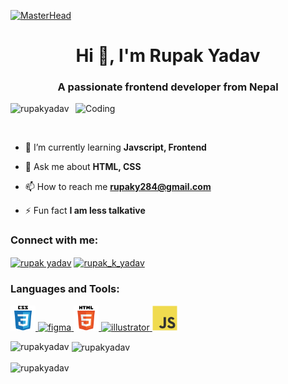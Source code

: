[![MasterHead](https://miro.medium.com/max/1838/1*vJjJ3Mdok6Rvxx85IIRqBQ.gif)](https://rishavchanda.io)
<h1 align="center">Hi 👋, I'm Rupak Yadav</h1>
<h3 align="center">A passionate frontend developer from Nepal</h3>
<img align="right" alt="Coding" width="400" src="https://miro.medium.com/max/1680/1*sAYumlQq-rsEYnCWJ0C61Q.gif">

<p align="left"> <img src="https://komarev.com/ghpvc/?username=rupakyadav&label=Profile%20views&color=0e75b6&style=flat" alt="rupakyadav" /> </p>

<p align="left"> <a href="https://twitter.com/" target="blank"><img src="https://img.shields.io/twitter/follow/?logo=twitter&style=for-the-badge" alt="" /></a> </p>

- 🌱 I’m currently learning **Javscript, Frontend**

- 💬 Ask me about **HTML, CSS**

- 📫 How to reach me **rupaky284@gmail.com**

- ⚡ Fun fact **I am less talkative**

<h3 align="left">Connect with me:</h3>
<p align="left">
<a href="https://fb.com/rupak yadav" target="blank"><img align="center" src="https://raw.githubusercontent.com/rahuldkjain/github-profile-readme-generator/master/src/images/icons/Social/facebook.svg" alt="rupak yadav" height="30" width="40" /></a>
<a href="https://instagram.com/rupak_k_yadav" target="blank"><img align="center" src="https://raw.githubusercontent.com/rahuldkjain/github-profile-readme-generator/master/src/images/icons/Social/instagram.svg" alt="rupak_k_yadav" height="30" width="40" /></a>
</p>

<h3 align="left">Languages and Tools:</h3>
<p align="left"> <a href="https://www.w3schools.com/css/" target="_blank" rel="noreferrer"> <img src="https://raw.githubusercontent.com/devicons/devicon/master/icons/css3/css3-original-wordmark.svg" alt="css3" width="40" height="40"/> </a> <a href="https://www.figma.com/" target="_blank" rel="noreferrer"> <img src="https://www.vectorlogo.zone/logos/figma/figma-icon.svg" alt="figma" width="40" height="40"/> </a> <a href="https://www.w3.org/html/" target="_blank" rel="noreferrer"> <img src="https://raw.githubusercontent.com/devicons/devicon/master/icons/html5/html5-original-wordmark.svg" alt="html5" width="40" height="40"/> </a> <a href="https://www.adobe.com/in/products/illustrator.html" target="_blank" rel="noreferrer"> <img src="https://www.vectorlogo.zone/logos/adobe_illustrator/adobe_illustrator-icon.svg" alt="illustrator" width="40" height="40"/> </a> <a href="https://developer.mozilla.org/en-US/docs/Web/JavaScript" target="_blank" rel="noreferrer"> <img src="https://raw.githubusercontent.com/devicons/devicon/master/icons/javascript/javascript-original.svg" alt="javascript" width="40" height="40"/> </a> </p>

<p><img align="left" src="https://github-readme-stats.vercel.app/api/top-langs?username=rupakyadav&show_icons=true&locale=en&layout=compact" alt="rupakyadav" /></p>

<p>&nbsp;<img align="center" src="https://github-readme-stats.vercel.app/api?username=rupakyadav&show_icons=true&locale=en" alt="rupakyadav" /></p>

<p><img align="center" src="https://github-readme-streak-stats.herokuapp.com/?user=rupakyadav&" alt="rupakyadav" /></p>
